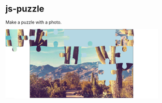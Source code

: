 # js-puzzle
Make a puzzle with a photo.

<p align="center">
<img src="https://raw.githubusercontent.com/mduranx64/js-puzzle/master/puzzle-test.jpg" alt="js-puzzle" title="js-puzzle" width="557"/>
</p>
